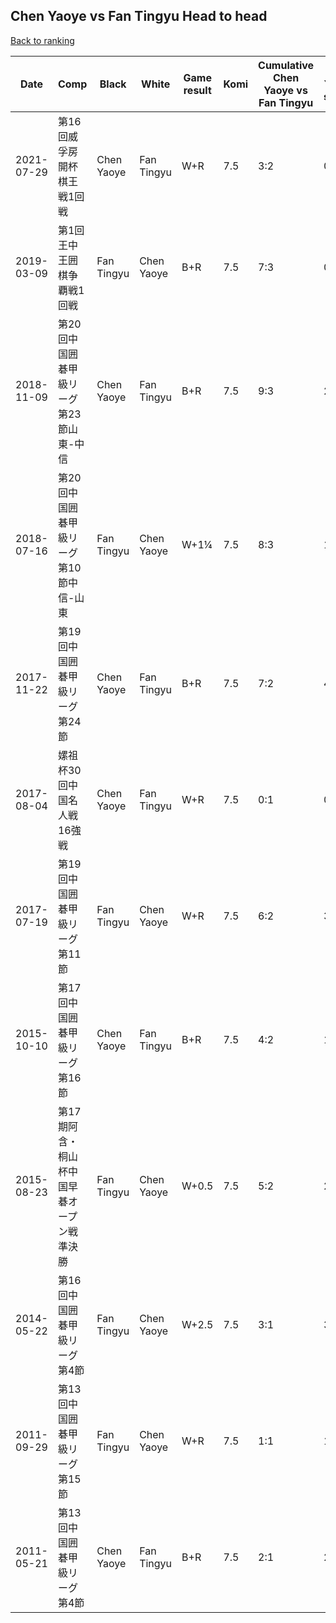 ## Chen Yaoye vs Fan Tingyu Head to head

[Back to ranking](../../index.md)




| **Date** | **Comp** | **Black** | **White** | **Game result** | **Komi** | **Cumulative Chen Yaoye vs Fan Tingyu** | **Chen Yaoye streak** | **Fan Tingyu streak** | 
| --- | --- | --- | --- | --- | --- | --- | --- | --- |
| 2021-07-29 | 第16回威孚房開杯棋王戦1回戦 | Chen Yaoye | Fan Tingyu | W+R | 7.5 | 3:2 | 0 | 1 | 
| 2019-03-09 | 第1回王中王囲棋争覇戦1回戦 | Fan Tingyu | Chen Yaoye | B+R | 7.5 | 7:3 | 0 | 1 | 
| 2018-11-09 | 第20回中国囲碁甲級リーグ第23節山東-中信 | Chen Yaoye | Fan Tingyu | B+R | 7.5 | 9:3 | 2 | 0 | 
| 2018-07-16 | 第20回中国囲碁甲級リーグ第10節中信-山東 | Fan Tingyu | Chen Yaoye | W+1¼ | 7.5 | 8:3 | 1 | 0 | 
| 2017-11-22 | 第19回中国囲碁甲級リーグ第24節 | Chen Yaoye | Fan Tingyu | B+R | 7.5 | 7:2 | 4 | 0 | 
| 2017-08-04 | 嫘祖杯30回中国名人戦16強戦 | Chen Yaoye | Fan Tingyu | W+R | 7.5 | 0:1 | 0 | 1 | 
| 2017-07-19 | 第19回中国囲碁甲級リーグ第11節 | Fan Tingyu | Chen Yaoye | W+R | 7.5 | 6:2 | 3 | 0 | 
| 2015-10-10 | 第17回中国囲碁甲級リーグ第16節 | Chen Yaoye | Fan Tingyu | B+R | 7.5 | 4:2 | 1 | 0 | 
| 2015-08-23 | 第17期阿含・桐山杯中国早碁オープン戦準決勝 | Fan Tingyu | Chen Yaoye | W+0.5 | 7.5 | 5:2 | 2 | 0 | 
| 2014-05-22 | 第16回中国囲碁甲級リーグ第4節 | Fan Tingyu | Chen Yaoye | W+2.5 | 7.5 | 3:1 | 3 | 0 | 
| 2011-09-29 | 第13回中国囲碁甲級リーグ第15節 | Fan Tingyu | Chen Yaoye | W+R | 7.5 | 1:1 | 1 | 0 | 
| 2011-05-21 | 第13回中国囲碁甲級リーグ第4節 | Chen Yaoye | Fan Tingyu | B+R | 7.5 | 2:1 | 2 | 0 |




